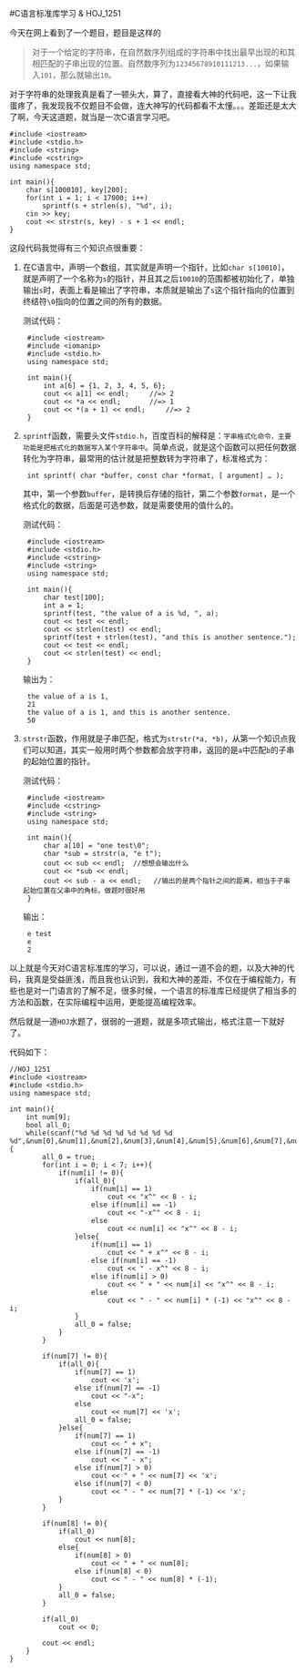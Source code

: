 #C语言标准库学习 & HOJ_1251  

今天在网上看到了一个题目，题目是这样的

> 对于一个给定的字符串，在自然数序列组成的字符串中找出最早出现的和其相匹配的子串出现的位置。自然数序列为```12345678910111213...```，如果输入```101```，那么就输出```10```。

对于字符串的处理我真是看了一顿头大，算了，直接看大神的代码吧，这一下让我蛋疼了，我发现我不仅题目不会做，连大神写的代码都看不太懂。。。差距还是太大了啊，今天这道题，就当是一次C语言学习吧。  

    #include <iostream>
    #include <stdio.h>
    #include <string>
    #include <cstring>
    using namespace std;

    int main(){
        char s[100010], key[200];
        for(int i = 1; i < 17000; i++)
            sprintf(s + strlen(s), "%d", i);
        cin >> key;
        cout << strstr(s, key) - s + 1 << endl;
    }

这段代码我觉得有三个知识点很重要：

1. 在C语言中，声明一个数组，其实就是声明一个指针，比如```char s[10010]```，就是声明了一个名称为```s```的指针，并且其之后```10010```的范围都被初始化了，单独输出```s```时，表面上看是输出了字符串，本质就是输出了```s```这个指针指向的位置到终结符```\0```指向的位置之间的所有的数据。

	测试代码：
	
        #include <iostream>
        #include <iomanip>
        #include <stdio.h>
        using namespace std;

        int main(){
            int a[6] = {1, 2, 3, 4, 5, 6};
            cout << a[1] << endl;     //=> 2
            cout << *a << endl;       //=> 1
            cout << *(a + 1) << endl;     //=> 2
        }
		
2. ```sprintf```函数，需要头文件```stdio.h```，百度百科的解释是：```字串格式化命令，主要功能是把格式化的数据写入某个字符串中```。简单点说，就是这个函数可以把任何数据转化为字符串，最常用的估计就是把整数转为字符串了，标准格式为：

		int sprintf( char *buffer, const char *format, [ argument] … );
	
	其中，第一个参数```buffer```，是转换后存储的指针，第二个参数```format```，是一个格式化的数据，后面是可选参数，就是需要使用的值什么的。  
	
	测试代码：
	
        #include <iostream>
        #include <stdio.h>
        #include <cstring>
        #include <string>
        using namespace std;

        int main(){
            char test[100];
            int a = 1;
            sprintf(test, "the value of a is %d, ", a);
            cout << test << endl;
            cout << strlen(test) << endl;
            sprintf(test + strlen(test), "and this is another sentence.");
            cout << test << endl;
            cout << strlen(test) << endl;
        }
	
	输出为：
	
        the value of a is 1,
        21
        the value of a is 1, and this is another sentence.
        50

3. ```strstr```函数，作用就是子串匹配，格式为```strstr(*a, *b)```，从第一个知识点我们可以知道，其实一般用时两个参数都会放字符串，返回的是```a```中匹配```b```的子串的起始位置的指针。

	测试代码：
	
        #include <iostream>
        #include <cstring>
        #include <string>
        using namespace std;

        int main(){
            char a[10] = "one test\0";
            char *sub = strstr(a, "e t");
            cout << sub << endl;  //想想会输出什么
            cout << *sub << endl;
            cout << sub - a << endl;   //输出的是两个指针之间的距离，相当于子串起始位置在父串中的角标，做题时很好用
        }

	输出：
		
        e test
        e
        2
		
以上就是今天对C语言标准库的学习，可以说，通过一道不会的题，以及大神的代码，我真是受益匪浅，而且我也认识到，我和大神的差距，不仅在于编程能力，有些也是对一门语言的了解不足，很多时候，一个语言的标准库已经提供了相当多的方法和函数，在实际编程中运用，更能提高编程效率。

然后就是一道```HOJ```水题了，很弱的一道题，就是多项式输出，格式注意一下就好了。

代码如下：

    //HOJ_1251
    #include <iostream>
    #include <stdio.h>
    using namespace std;

    int main(){
        int num[9];
        bool all_0;
        while(scanf("%d %d %d %d %d %d %d %d %d",&num[0],&num[1],&num[2],&num[3],&num[4],&num[5],&num[6],&num[7],&num[8])!=EOF){
            all_0 = true;
            for(int i = 0; i < 7; i++){
                if(num[i] != 0){
                    if(all_0){
                        if(num[i] == 1)
                            cout << "x^" << 8 - i;
                        else if(num[i] == -1)
                            cout << "-x^" << 8 - i;
                        else
                            cout << num[i] << "x^" << 8 - i;
                    }else{
                        if(num[i] == 1)
                            cout << " + x^" << 8 - i;
                        else if(num[i] == -1)
                            cout << " - x^" << 8 - i;
                        else if(num[i] > 0)
                            cout << " + " << num[i] << "x^" << 8 - i;
                        else
                            cout << " - " << num[i] * (-1) << "x^" << 8 - i;
                    }
                    all_0 = false;
                }
            }

            if(num[7] != 0){
                if(all_0){
                    if(num[7] == 1)
                        cout << 'x';
                    else if(num[7] == -1)
                        cout << "-x";
                    else
                        cout << num[7] << 'x';
                    all_0 = false;
                }else{
                    if(num[7] == 1)
                        cout << " + x";
                    else if(num[7] == -1)
                        cout << " - x";
                    else if(num[7] > 0)
                        cout << " + " << num[7] << 'x';
                    else if(num[7] < 0)
                        cout << " - " << num[7] * (-1) << 'x';
                }
            }

            if(num[8] != 0){
                if(all_0)
                    cout << num[8];
                else{
                    if(num[8] > 0)
                        cout << " + " << num[8];
                    else if(num[8] < 0)
                        cout << " - " << num[8] * (-1);
                }
                all_0 = false;
            }

            if(all_0)
                cout << 0;

            cout << endl;
        }
    }
